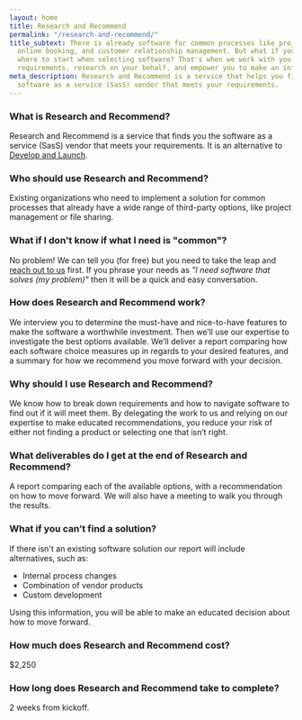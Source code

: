 ```yaml
---
layout: home
title: Research and Recommend
permalink: "/research-and-recommend/"
title_subtext: There is already software for common processes like project management,
  online booking, and customer relationship management. But what if you don’t  know
  where to start when selecting software? That's when we work with you to prioritize
  requirements, research on your behalf, and empower you to make an informed decision.
meta_description: Research and Recommend is a service that helps you find an existing
  software as a service (SasS) vendor that meets your requirements.
---
```

### What is Research and Recommend?

Research and Recommend is a service that finds you the software as a service (SasS) vendor that meets your requirements. It is an alternative to [Develop and Launch](https://codeandeffect.com/develop-and-launch/).

### Who should use Research and Recommend?

Existing organizations who need to implement a solution for common processes that already have a wide range of third-party options, like project management or file sharing.

### What if I don't know if what I need is "common"?

No problem! We can tell you (for free) but you need to take the leap and [reach out to us](https://codeandeffect.com/contact/) first. If you phrase your needs as _"I need software that solves (my problem)"_ then it will be a quick and easy conversation.

### How does Research and Recommend work?

We interview you to determine the must-have and nice-to-have features to make the software a worthwhile investment. Then we’ll use our expertise to investigate the best options available. We’ll deliver a report comparing how each software choice measures up in regards to your desired features, and a summary for how we recommend you move forward with your decision.

### Why should I use Research and Recommend?

We know how to break down requirements and how to navigate software to find out if it will meet them. By delegating the work to us and relying on our expertise to make educated recommendations, you reduce your risk of either not finding a product or selecting one that isn’t right.

### What deliverables do I get at the end of Research and Recommend?

A report comparing each of the available options, with a recommendation on how to move forward. We will also have a meeting to walk you through the results.

### What if you can’t find a solution?

If there isn't an existing software solution our report will include alternatives, such as:

* Internal process changes
* Combination of vendor products
* Custom development

Using this information, you will be able to make an educated decision about how to move forward.

### How much does Research and Recommend cost?

$2,250

### How long does Research and Recommend take to complete?

2 weeks from kickoff.
